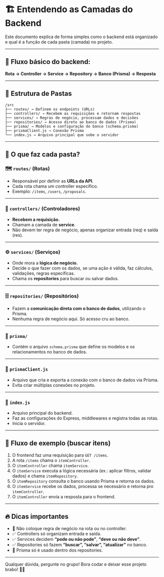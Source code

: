 # 🏗️ Entendendo as Camadas do Backend

Este documento explica de forma simples como o backend está organizado e qual é a função de cada pasta (camada) no projeto.

---

## 🚦 Fluxo básico do backend:

**Rota → Controller → Service → Repository → Banco (Prisma) → Resposta**

---

## 📁 Estrutura de Pastas

```plaintext
/src
├── routes/ → Definem os endpoints (URLs)
├── controllers/ → Recebem as requisições e retornam respostas
├── services/ → Regras de negócio, processam dados e decisões
├── repositories/ → Acesso direto ao banco de dados (Prisma)
├── prisma/ → Modelos e configuração do banco (schema.prisma)
├── prismaClient.js → Conexão Prisma
└── index.js → Arquivo principal que sobe o servidor
```

---

## 📜 O que faz cada pasta?

### 🗺️ `routes/` (Rotas)

- Responsável por definir as **URLs da API**.
- Cada rota chama um controller específico.
- Exemplo: `/items`, `/users`, `/proposals`.

---

### 🧠 `controllers/` (Controladores)

- **Recebem a requisição.**
- Chamam a camada de **service**.
- Não devem ter regra de negócio, apenas organizar entrada (req) e saída (res).

---

### ⚙️ `services/` (Serviços)

- Onde mora a **lógica de negócio.**
- Decide o que fazer com os dados, se uma ação é válida, faz cálculos, validações, regras específicas.
- Chama os **repositories** para buscar ou salvar dados.

---

### 🗄️ `repositories/` (Repositórios)

- Fazem a **comunicação direta com o banco de dados**, utilizando o Prisma.
- Nenhuma regra de negócio aqui. Só acesso cru ao banco.

---

### 🔗 `prisma/`

- Contém o arquivo `schema.prisma` que define os modelos e os relacionamentos no banco de dados.

---

### 🔌 `prismaClient.js`

- Arquivo que cria e exporta a conexão com o banco de dados via Prisma.
- Evita criar múltiplas conexões no projeto.

---

### 🚀 `index.js`

- Arquivo principal do backend.
- Faz as configurações do Express, middlewares e registra todas as rotas.
- Inicia o servidor.

---

## 🎯 Fluxo de exemplo (buscar itens)

1. O frontend faz uma requisição para `GET /items`.
2. A rota `/items` chama o `itemController`.
3. O `itemController` chama `itemService`.
4. O `itemService` executa a lógica necessária (ex.: aplicar filtros, validar dados) e chama `itemRepository`.
5. O `itemRepository` consulta o banco usando Prisma e retorna os dados.
6. O `itemService` recebe os dados, processa se necessário e retorna pro `itemController`.
7. O `itemController` envia a resposta para o frontend.

---

## 🔥 Dicas importantes

- 🚫 Não coloque regra de negócio na rota ou no controller.
- ✅ Controllers só organizam entrada e saída.
- ✅ Services decidem **“pode ou não pode”**, **“deve ou não deve”**.
- ✅ Repositories só fazem **“buscar”, “salvar”, “atualizar”** no banco.
- 🧠 Prisma só é usado dentro dos repositories.

---

Qualquer dúvida, pergunte no grupo! Bora codar e deixar esse projeto brabo! 🚀🔥
